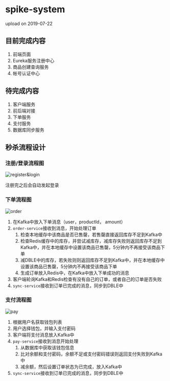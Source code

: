 # spike-system
upload on 2019-07-22

## 目前完成内容

1. 前端页面
2. Eureka服务注册中心
3. 商品创建查询服务
4. 帐号认证中心

## 待完成内容

1. 客户端服务
2. 前后端对接
3. 下单服务
4. 支付服务
6. 数据库同步服务

## 秒杀流程设计

### 注册/登录流程图

![register&login](http://qiniuyun.gtouyang.com/%E6%B3%A8%E5%86%8C&%E7%99%BB%E5%BD%95%E6%B5%81%E7%A8%8B%E5%9B%BEv1.png)

注册完之后会自动发起登录

### 下单流程图

![order](http://qiniuyun.gtouyang.com/%E4%B8%8B%E5%8D%95%E6%B5%81%E7%A8%8B%E5%9B%BEv1.png)

1. 在Kafka中放入下单消息（user，productId， amount）
2. `order-service`接收到消息，开始处理订单
   1. 检查本地缓存中该商品是否已售罄，若售罄直接返回库存不足到Kafka中
   2. 检查Redis缓存中的库存，并尝试减库存，减库存失败则返回库存不足到Kafka中，并在本地缓存中设置该商品已售罄，5分钟内不再接受该商品下单
   3. 减DBLE中的库存，若失败则则返回库存不足到Kafka中，并在本地缓存中设置该商品已售罄，5分钟内不再接受该商品下单
   4. 生成订单放入Redis中，在Kafka中放入下单成功的消息
3. 客户端轮询Kafka和Redis检查有没有自己的订单，或者自己的订单是否失败
4. `sync-service`接收到订单已完成的消息，同步到DBLE中

### 支付流程图

![pay](http://qiniuyun.gtouyang.com/%E6%94%AF%E4%BB%98%E6%B5%81%E7%A8%8B%E5%9B%BEv1.png)

1. 根据用户名获取钱包列表
2. 用户选择钱包，并输入支付密码
3. 客户端将支付消息放入Kafka中
4. `pay-service`接收到消息开始处理
   1. 从数据库中获取该钱包信息
   2. 比对余额和支付密码，余额不足或支付密码错误则返回支付失败到Kafka中
   3. 减余额，然后设置订单状态为已完成，放入Kafka中
5. `sync-service`接收到订单已完成的消息，同步到DBLE中
